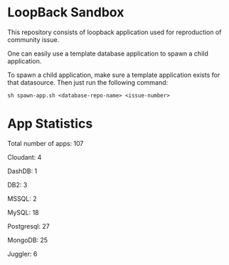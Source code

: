 # LoopBack Sandbox

This repository consists of loopback application used for reproduction of community issue.

One can easily use a template database application to spawn a child application.

To spawn a child application, make sure a template application exists for that datasource. Then just run the following command:
```
sh spawn-app.sh <database-repo-name> <issue-number>
```

# App Statistics

Total number of apps:      107

Cloudant:        4

DashDB:        1

DB2:        3

MSSQL:        2

MySQL:       18

Postgresql:       27

MongoDB:       25

Juggler:        6

